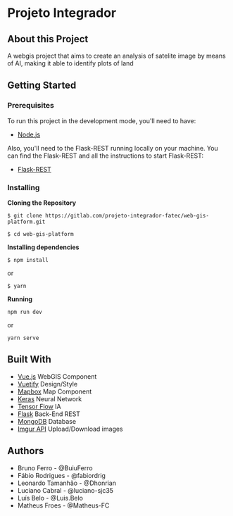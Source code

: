 # Projeto Integrador 


## About this Project
A webgis project that aims to create an analysis of satelite image by means of AI, making it able to identify plots of land

## Getting Started 
### Prerequisites
To run this project in the development mode, you'll need to have:
- [Node.js](https://nodejs.org/en/)

Also, you'll need to the Flask-REST running locally on your machine. You can find the Flask-REST and all the instructions to start Flask-REST:
- [Flask-REST](https://gitlab.com/projeto-integrador-fatec/api)

### Installing
**Cloning the Repository**

``$ git clone https://gitlab.com/projeto-integrador-fatec/web-gis-platform.git ``

``$ cd web-gis-platform``

**Installing dependencies**

``$ npm install``

or 

``$ yarn ``

**Running**

``npm run dev``

or

``yarn serve``

## Built With

- [Vue.js](https://vuejs.org/) WebGIS Component
- [Vuetify](https://vuetifyjs.com/en/) Design/Style
- [Mapbox](https://www.mapbox.com/) Map Component
- [Keras](https://keras.io/) Neural Network
- [Tensor Flow](https://www.tensorflow.org/) IA
- [Flask](https://flask.palletsprojects.com/en/1.1.x/) Back-End REST
- [MongoDB](https://www.mongodb.com/) Database
- [Imgur API](https://apidocs.imgur.com/?version=latest) Upload/Download images


## Authors

- Bruno Ferro - @BuiuFerro
- Fábio Rodrigues - @fabiordrig 
- Leonardo Tamanhão - @Dhonrian 
- Luciano Cabral - @luciano-sjc35 
- Luís Belo - @Luis.Belo
- Matheus Froes - @Matheus-FC 


